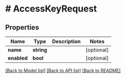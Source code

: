 # # AccessKeyRequest

## Properties

Name | Type | Description | Notes
------------ | ------------- | ------------- | -------------
**name** | **string** |  | [optional]
**enabled** | **bool** |  | [optional]

[[Back to Model list]](../../README.md#models) [[Back to API list]](../../README.md#endpoints) [[Back to README]](../../README.md)
